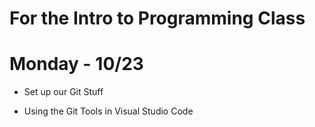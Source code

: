 # For the Intro to Programming Class

# Monday - 10/23
- Set up our Git Stuff

- Using the Git Tools in Visual Studio Code
